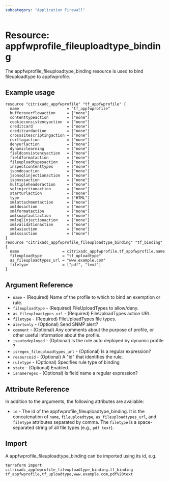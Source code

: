 ```yaml
---
subcategory: "Application Firewall"
---
```


# Resource: appfwprofile_fileuploadtype_binding

The appfwprofile_fileuploadtype_binding resource is used to bind fileuploadtype to appfwprofile.


## Example usage

```hcl
resource "citrixadc_appfwprofile" "tf_appfwprofile" {
  name                     = "tf_appfwprofile"
  bufferoverflowaction     = ["none"]
  contenttypeaction        = ["none"]
  cookieconsistencyaction  = ["none"]
  creditcard               = ["none"]
  creditcardaction         = ["none"]
  crosssitescriptingaction = ["none"]
  csrftagaction            = ["none"]
  denyurlaction            = ["none"]
  dynamiclearning          = ["none"]
  fieldconsistencyaction   = ["none"]
  fieldformataction        = ["none"]
  fileuploadtypesaction    = ["none"]
  inspectcontenttypes      = ["none"]
  jsondosaction            = ["none"]
  jsonsqlinjectionaction   = ["none"]
  jsonxssaction            = ["none"]
  multipleheaderaction     = ["none"]
  sqlinjectionaction       = ["none"]
  starturlaction           = ["none"]
  type                     = ["HTML"]
  xmlattachmentaction      = ["none"]
  xmldosaction             = ["none"]
  xmlformataction          = ["none"]
  xmlsoapfaultaction       = ["none"]
  xmlsqlinjectionaction    = ["none"]
  xmlvalidationaction      = ["none"]
  xmlwsiaction             = ["none"]
  xmlxssaction             = ["none"]
}
resource "citrixadc_appfwprofile_fileuploadtype_binding" "tf_binding" {
  name                   = citrixadc_appfwprofile.tf_appfwprofile.name
  fileuploadtype         = "tf_uploadtype"
  as_fileuploadtypes_url = "www.example.com"
  filetype               = ["pdf", "text"]
}
```


## Argument Reference

* `name` - (Required) Name of the profile to which to bind an exemption or rule.
* `fileuploadtype` - (Required) FileUploadTypes to allow/deny.
* `as_fileuploadtypes_url` - (Required) FileUploadTypes action URL.
* `filetype` - (Required) FileUploadTypes file types.
* `alertonly` - (Optional) Send SNMP alert?
* `comment` - (Optional) Any comments about the purpose of profile, or other useful information about the profile.
* `isautodeployed` - (Optional) Is the rule auto deployed by dynamic profile ?
* `isregex_fileuploadtypes_url` - (Optional) Is a regular expression?
* `resourceid` - (Optional) A "id" that identifies the rule.
* `ruletype` - (Optional) Specifies rule type of binding
* `state` - (Optional) Enabled.
* `isnameregex` - (Optional) Is field name a regular expression?


## Attribute Reference

In addition to the arguments, the following attributes are available:

* `id` - The id of the appfwprofile_fileuploadtype_binding. It is the concatenation of `name`, `fileuploadtype`, `as_fileuploadtypes_url`, and `filetype` attributes separated by comma. The `filetype` is a space-separated string of all file types (e.g., `pdf text`).


## Import

A appfwprofile_fileuploadtype_binding can be imported using its id, e.g.

```shell
terraform import citrixadc_appfwprofile_fileuploadtype_binding.tf_binding tf_appfwprofile,tf_uploadtype,www.example.com,pdf%20text
```
